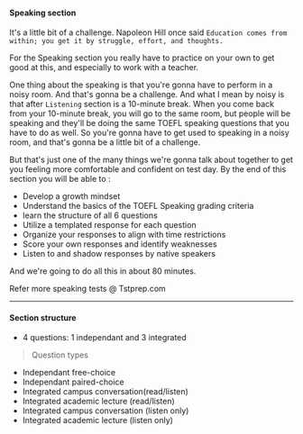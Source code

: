 #### Speaking section

It's a little bit of a challenge. 
Napoleon Hill once said `Education comes from within; you get it by struggle, effort, and thoughts.`

For the Speaking section you really have to practice on your own to get good at this, and especially to work with a teacher.

One thing about the speaking is that you're gonna have to perform in a noisy room. 
And that's gonna be a challenge.
And what I mean by noisy is that after `Listening` section is a 10-minute break. When you come back from your 10-minute break, you will go to the same room, but people will be speaking and they'll be doing the same TOEFL speaking questions that you have to do as well. So you're gonna have to get used to speaking in a noisy room,
and that's gonna be a little bit of a challenge. 

But that's just one of the many things we're gonna talk about together to get you feeling more comfortable and confident on test day. 
By the end of this section you will be able to :

- Develop a growth mindset 
- Understand the basics of the TOEFL Speaking grading criteria
- learn the structure of all 6 questions
- Utilize a templated response for each question
- Organize your responses to align with time restrictions
- Score your own responses and identify weaknesses 
- Listen to and shadow responses by native speakers

And we're going to do all this in about 80 minutes.

Refer more speaking tests @ Tstprep.com

---
#### Section structure

- 4 questions: 1 independant and 3 integrated

> Question types

- Independant free-choice
- Independant paired-choice
- Integrated campus conversation(read/listen)
- Integrated academic lecture (read/listen)
- Integrated campus conversation (listen only)
- Integrated academic lecture (listen only)

